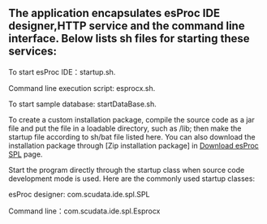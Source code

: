 ## The application encapsulates esProc IDE designer,HTTP service and the command line interface. Below lists sh files for starting these services:

To start esProc IDE：startup.sh.

Command line execution script: esprocx.sh.

To start sample database: startDataBase.sh.

To create a custom installation package, compile the source code as a jar file and put the file in a loadable directory, such as /lib; then make the startup file according to sh/bat file listed here. You can also download the installation package through [Zip installation package] in [Download esProc SPL](https://c.scudata.com/article/1595817756260) page.

Start the program directly through the startup class when source code development mode is used. Here are the commonly used startup classes:

esProc designer: com.scudata.ide.spl.SPL 

Command line：com.scudata.ide.spl.Esprocx 
